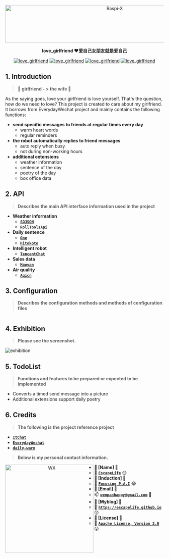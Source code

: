 <p align=center>
  <a href="https://github.com/EscapeLife/love_grilfriend.git">
    <img src="https://escapelife-1257414824.cos.ap-shanghai.myqcloud.com/never-forget-why-you-started.gif" width="680" height="120" alt="Raspi-X" >
  </a>
</p>

<p align=center>
  <b>love_girlfriend ❤️爱自己女朋友就是爱自己</b>
</p>

<p align="center">
  <a href="https://github.com/EscapeLife/love_grilfriend.git"><img src="https://img.shields.io/badge/Project-love_girlfriend-green.svg?style=for-the-badge&logo=ubuntu" alt="love_girlfriend"></a>
  <a href="https://github.com/EscapeLife/love_grilfriend.git"><img src="https://img.shields.io/badge/Author-Escape-orange.svg?style=for-the-badge&logo=vim" alt="love_girlfriend"></a>
  <a href="https://github.com/EscapeLife/love_grilfriend.git"><img src="https://img.shields.io/badge/Languages-Shell-yellow.svg?style=for-the-badge&logo=python" alt="love_girlfriend"></a>
  <a href="https://github.com/EscapeLife/love_grilfriend/blob/master/docs/README_ZH.md"><img src="https://img.shields.io/badge/Docs-中文文档-blue.svg?style=for-the-badge&logo=coffeescript" alt="love_girlfriend"></a>
</p>

## 1. Introduction

> **👊 girlfriend - > the wife 👰**

As the saying goes, love your girlfriend is love yourself. That's the question, how do we need to love? This project is created to care about my girlfriend. It borrows from EverydayWechat project and mainly contains the following functions:

- **send specific messages to friends at regular times every day**
  - warm heart words
  - regular reminders
- **the robot automatically replies to friend messages**
  - auto reply when busy
  - not during non-working hours
- **additional extensions**
  - weather information
  - sentence of the day
  - poetry of the day
  - box office data

## 2. API

> **Describes the main API interface information used in the project**

- **Weather information**
  - [**`SOJSON`**](sojson.com/blog/305.html)
  - [**`RollToolsApi`**](https://github.com/MZCretin/RollToolsApi#%E8%8E%B7%E5%8F%96%E7%89%B9%E5%AE%9A%E5%9F%8E%E5%B8%82%E4%BB%8A%E6%97%A5%E5%A4%A9%E6%B0%94)
- **Daily sentence**
  - [**`One`**](http://wufazhuce.com)
  - [**`Hitokoto`**](hitokoto.cn)
- **Intelligent robot**
  - [**`TencentChat`**](ai.qq.com/product/nlpchat.shtml )
- **Sales data**
  - [**`Maoyan`**](piaofang.maoyan.com/dashboard)
- **Air quality**
  - [**`Aqicn`**](http://aqicn.org/here)

## 3. Configuration

> **Describes the configuration methods and methods of configuration files**

```yaml

```

## 4. Exhibition

> **Please see the screenshot.**

![exhibition]()

## 5. TodoList

> **Functions and features to be prepared or expected to be implemented**

- Converts a timed send message into a picture
- Additional extensions support daily poetry

## 6. Credits

> **The following is the project reference project**

- [**`ItChat`**](https://github.com/littlecodersh/ItChat)
- [**`EverydayWechat`**](https://github.com/sfyc23/EverydayWechat)
- [**`daily-warm`**](https://github.com/BarryYan/daily-warm)

> **Below is my personal contact information.**

<p align="center">
    <img src="https://escapelife-1257414824.cos.ap-shanghai.myqcloud.com/escape-wechat-qrcode-1.gif" width="280" height="280" alt="WX" align="left" />
</p>

- **💭 [Name] 💭**
  - 🐠 **[`EscapeLife`](https://escapelife.github.io)** 😏
- **💭 [Induction] 💭**
  - 🏦 **[`Focusing P.A.I`](https://paodingai.com/)** 😂
- **💭 [Email] 💭**
  - 📫 **[`wenpanhappy@gmail.com`](https://escapelife.github.io)** 🤔
- **💭 [Myblog] 💭**
  - 🍺 **[`https://escapelife.github.io`](https://escapelife.github.io)** 😚
- **💭 [License] 💭**
  - 🚧 [**`Apache License, Version 2.0`**](http://www.apache.org/licenses/LICENSE-2.0.html)😝
